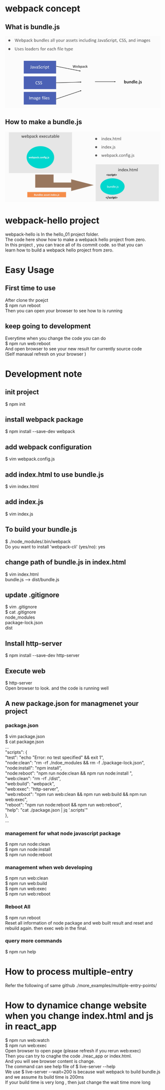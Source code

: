# webpack concept
## What is bundle.js  
![What is bundle.js](https://github.com/milochen0418/github-readme-material/blob/master/webpack-react-step-by-step/hello_01/hello_01/picture_01.png)  
## How to make a bundle.js  
![how to make bundle.js](https://github.com/milochen0418/github-readme-material/blob/master/webpack-react-step-by-step/hello_01/hello_01/picture_02.png)  

# webpack-hello project
webpack-hello is In the hello_01 project folder.   
The code here show how to make a webpack hello project from zero.  
In this project , you can trace all of its commit code. so that you can    
learn how to build a webpack hello project from zero.  

# Easy Usage
## First time to use   
After clone thr poejct  
$ npm run reboot  
Then you can open your browser to see how to is running  
##  keep going to development
Everytime when you change the code  you can do   
$ npm run web:reboot   
And open browser to see your new result for currently source code    
(Self manaual refresh on your browser   )

# Development note
## init project
$ npm init 

## install webpack package
$ npm install --save-dev webpack

## add webpack configuration 
$ vim webpack.config.js

## add index.html to use bundle.js
$ vim index.html

## add index.js
$ vim index.js

## To build your bundle.js
$ ./node_modules/.bin/webpack  
Do you want to install 'webpack-cli' (yes/no): yes  

## change path of bundle.js in index.html
$ vim index.html  
bundle.js  --> dist/bundle.js  

## update .gitignore
$ vim .gitignore  
$ cat .gitignore  
node_modules  
package-lock.json  
dist  

## Install http-server
$ npm install --save-dev http-server  
  
## Execute web
$ http-server  
Open browser to look. and the code is running well     

 
## A new package.json for managmenet your project
### package.json  
$ vim package.json   
$ cat package.json    
...   
  "scripts": {   
    "test": "echo \"Error: no test specified\" && exit 1",   
    "node:clean": "rm -rf ./ndoe_modules && rm -f ./package-lock.json",   
    "node:install": "npm install",   
    "node:reboot": "npm run node:clean && npm run node:install ",   
    "web:clean": "rm -rf ./dist",   
    "web:build": "webpack",   
    "web:exec": "http-server",   
    "web:reboot": "npm run web:clean && npm run web:build && npm run web:exec",   
    "reboot": "npm run node:reboot && npm run web:reboot",   
    "help": "cat ./package.json | jq '.scripts'"    
  },   
...   
### management for what node javascript package
$ npm run node:clean  
$ npm run node:install   
$ npm run node:reboot  

### management when web developing 
$ npm run web:clean    
$ npm run web:build     
$ npm run web:exec    
$ npm run web:reboot   

### Reboot All 
$ npm run reboot  
Reset all information of node package and web built result and reset and rebuild again. then exec web in the final.

### query more commands  
$ npm run help  




# How to process  multiple-entry
Refer the following of same github
./more_examples/multiple-entry-points/


# How to dynamice change website when you change index.html and js in react_app
$ npm run web:watch   
$ npm run web:exec  
Open browser to open page (please refresh if you rerun web:exec)    
Then you can try to cnaghe the code ./reac_app or index.html.    
And you will see browser content is change.     
The command can see help file of $ live-server --help     
We use $ live-server --wait=200 is because wait webpack to build bundle.js and we assume its build time is 200ms  
If your build time is very long , then just change the wait time more long  
